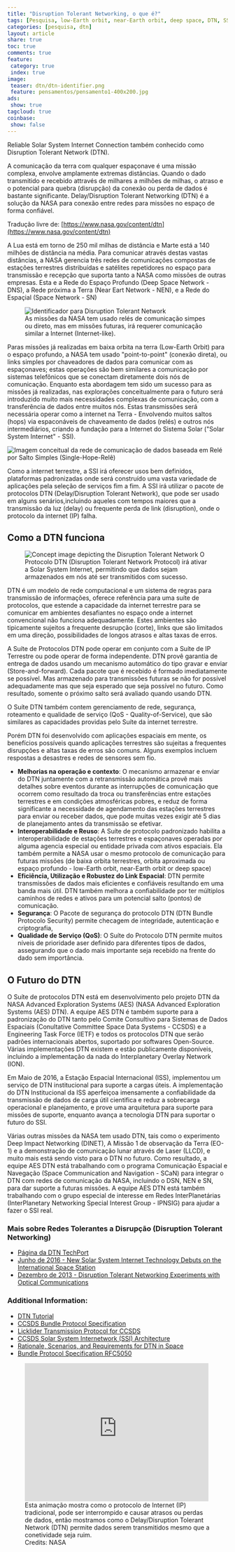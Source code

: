 ```yaml
---
title: "Disruption Tolerant Networking, o que é?" 
tags: [Pesquisa, low-Earth orbit, near-Earth orbit, deep space, DTN, SSI, Solar System Internet, Space Internet, ISS, International Spacial Station, Baixa orbita, orbita próxima, espaço profundo, Internet do Sistema Solar, Estação Espacial Internacional, Ground Station, Estações Terrestres, Daly/Disruption Tolerant  Network, Rede tolerante a disrupção e atrasos, Disrupção, Atrasos, Reliable Solar System Internet Connection, Reliable Solar System Internet, NASA Advanced Exploration Systems, AES, Consultative Committee for Space Data Systems, CCSDS, Internet Engineering Task Force, IETF, Interplanetary Overlay Network, ION]
categories: [pesquisa, dtn]
layout: article
share: true
toc: true
comments: true
feature:
 category: true
 index: true
image:
 teaser: dtn/dtn-identifier.png
 feature: pensamentos/pensamento1-400x200.jpg
ads: 
 show: true
tagcloud: true
coinbase:
 show: false
---
```

Reliable Solar System Internet Connection também conhecido como Disruption Tolerant Network (DTN).

A comunicação da terra com qualquer espaçonave é uma missão complexa, envolve amplamente extremas distâncias. Quando o dado transmitido e recebido attravés de milhares a milhões de milhas, o atraso e o potencial para quebra (disrupção) da conexão ou perda de dados é bastante significante. Delay/Disruption Tolerant Networking (DTN) é a solução da NASA para conexão entre redes para missões no espaço de forma confiável.

<!--more-->

Tradução livre de: [https://www.nasa.gov/content/dtn](https://www.nasa.gov/content/dtn)

A Lua está em torno de 250 mil milhas de distância e Marte está a 140 milhões de distância na média. Para comunicar através destas vastas distâncias, a NASA gerencia três redes de comunicações compostas de estações terrestres distribuídas e satélites repetidores no espaço para transmissão e recepção que suporta tanto a NASA como missões de outras empresas. Esta e a Rede do Espaço Profundo (Deep Space Network - DNS), a Rede próxima a Terra (Near Eart Network - NEN), e a Rede do Espaçial (Space Network - SN)

<figure>
<img alt="Identificador para Disruption Tolerant Network" src="/images/dtn/dtn-identifier.png"/>
<figcaption>
As missões da NASA tem usado relés de comunicação simpes ou direto, mas em missões futuras, irá requerer comunicação similar a Internet (Internet-like).
</figcaption>
</figure>

Paras missões já realizadas em baixa orbita na terra (Low-Earth Orbit) para o espaço profundo, a NASA tem usado "point-to-point" (conexão direta), ou links simples por chaveadores de dados para comunicar com as espaçonaves; estas operações são bem similares a comunicação por sistemas telefônicos que se conectam diretamente dois nós de comunicação. Enquanto esta abordagem tem sido um sucesso para as missões já realizadas, nas explorações conceitualmente para o futuro será introduzido muito mais necessidades complexas de comunicação, com a transferência de dados entre muitos nós. Estas transmissões será necessária operar como a internet na Terra - Envolvendo muitos saltos (hops) via espaconáveis de chaveamento de dados (relés) e outros nós intermediários, criando a fundação para a Internet do Sistema Solar ("Solar System Internet" - SSI).

![Imagem conceitual da rede de comunicação de dados baseada em Relé por Salto Simples (Single-Hope-Relê)](/images/dtn/dtn-single-hop.png)

Como a internet terrestre, a SSI irá oferecer usos bem definidos, plataformas padronizadas onde será construído uma vasta variedade de aplicações pela seleção de serviços fim a fim. A SSI irá utilizar o pacote de protocolos DTN (Delay/Disruption Tolerant Network), que pode ser usado em alguns senários,incluindo aqueles com tempos maiores que a transmissão da luz (delay) ou frequente perda de link (disruption), onde o protocolo da internet (IP) falha.

## Como a DTN funciona
 
<figure>
<img alt="Concept image depicting the Disruption Tolerant Network" src="/images/dtn/dtn-ssi.png" />
<figcapion>
O Protocolo DTN (Disruption Tolerant Network Protocol) irá ativar a Solar System Internet, permitindo que dados sejam armazenados em nós até ser transmitidos com sucesso.
</figcapion>
</figure>

DTN é um modelo de rede computacional e um sistema de regras para transmissão de informações, oferece referência para uma suíte de protocolos, que estende a  capacidade da internet terrestre para se comunicar em ambientes desafiantes no espaço onde a internet convencional não funciona adequadamente. Estes ambientes são tipicamente sujeitos a frequente desrupção (corte), links que são limitados em uma direção, possibilidades de longos atrasos e altas taxas de erros.

A Suíte de Protocolos DTN pode operar em conjunto com a Suíte de IP Terrestre ou pode operar de forma independente. DTN provê garantia de entrega de dados usando um mecanismo automático do tipo gravar e enviar (Store-and-forward). Cada pacote que é recebido é formado imediatamente se possível. Mas armazenado para transmissões futuras se não for possível adequadamente mas que seja esperado que seja possível no futuro. Como resultado, somente o próximo salto será avaliado quando usando DTN.

O Suíte DTN também contem gerenciamento de rede, segurança, roteamento e qualidade de serviço (QoS - Quality-of-Service), que são similares as capacidades providas pelo Suíte da internet terrestre.

Porém DTN foi desenvolvido com aplicações espaciais em mente, os benefícios possíveis quando aplicações terrestres são sujeitas a frequentes disrupções e altas taxas de erros são comuns. Alguns exemplos incluem respostas a desastres e redes de sensores sem fio.

* **Melhorias na operação e contexto**: O mecanismo armazenar e enviar do DTN juntamente com a retransmissão automática provê mais detalhes sobre eventos durante as interrupções de comunicação que ocorrem como resultado da troca ou transferências entre estações terrestres e em condições atmosféricas pobres, e reduz de forma significante a necessidade de agendamento das estações terrestres para enviar ou receber dados, que pode muitas vezes exigir até 5 dias de planejamento antes da transmissão se efetivar.
* **Interoperabilidade e Reuso**: A Suíte de protocolo padronizado habilita a interoperabilidade de estações terrestres e espaçonaves operadas por alguma agencia especial ou entidade privada com ativos espaciais. Ela também permite a NASA usar o mesmo protocolo de comunicação para futuras missões (de baixa orbita terrestres, orbita aproximada ou espaço profundo - low-Earth orbit, near-Earth orbit or deep space)
* **Eficiência, Utilização e Robustez do Link Espacial**: DTN permite transmissões de dados mais eficientes e confiáveis resultando em uma banda mais útil. DTN também melhora a confiabilidade por ter múltiplos caminhos de redes e ativos para um potencial salto (pontos) de comunicação.
* **Segurança**:  O Pacote de segurança do protocolo DTN (DTN Bundle Protocolo Security) permite checagem de integridade, autenticação e criptografia, 
* **Qualidade de Serviço (QoS)**: O Suíte do Protocolo DTN permite muitos níveis de prioridade aser definido para diferentes tipos de dados, assegurando que o dado mais importante seja recebido na frente do dado sem importância.

## O Futuro do DTN
O Suíte de protocolos DTN está em desenvolvimento pelo projeto DTN da NASA Advanced Exploration Systems (AES) (NASA Advanced Exploration Systems (AES) DTN). A equipe AES DTN é também suporte para a padronização do DTN tanto pelo Comite Consultivo para Sistemas de Dados Espaciais (Conultative Committee Space Data Systems - CCSDS) e a Engineering Task Force (IETF) e todos os protocolos DTN que serão padrões internacionais abertos, suportado por softwares Open-Source. Várias implementações DTN existem e estão publicamente disponíveis, incluindo a implementação da nada do Interplanetary Overlay Network (ION).

Em Maio de 2016, a Estação Espacial Internacional (ISS), implementou um serviço de DTN institucional para suporte a cargas úteis. A implementação do DTN Institucional da ISS aperfeiçoa imensamente a confiabilidade da transmissão de dados de carga útil cientifica e reduz a sobrecarga operacional e planejamento, e prove uma arquitetura para suporte para missões de suporte, enquanto avança a tecnologia DTN para suportar o futuro do SSI.

Várias outras missões da NASA tem usado DTN, tais como o experimento Deep Impact Networking (DINET), A Missão 1 de observação da Terra (EO-1) e a demonstração de comunicação lunar através de Laser (LLCD), e muito mais está sendo visto para o DTN no futuro. Como resultado, a equipe AES DTN está trabalhando  com o programa  Comunicação Espacial e Navegação (Space Communication and Navigation - SCaN) para integrar o DTN com redes de comunicação da NASA, incluindo o DSN, NEN e SN, para dar suporte a futuras missões. A equipe AES DTN está também trabalhando com o grupo especial de interesse em Redes InterPlanetárias (InterPlanetary Networking Special Interest Group - IPNSIG) para ajudar a fazer o SSI real.


### Mais sobre Redes Tolerantes a Disrupção (Disruption Tolerant Networking)

* [Página da DTN TechPort](https://techport.nasa.gov/view/11772)
* [Junho de 2016 - New Solar System Internet Technology Debuts on the International Space Station](https://www.nasa.gov/feature/new-solar-system-internet-technology-debuts-on-the-international-space-station)
* [Dezembro de 2013 - Disruption Tolerant Networking Experiments with Optical Communications](https://www.nasa.gov/directorates/heo/scan/news_DTN_Experiments_with_Optical_Communications.html)

### Additional Information:

* [DTN Tutorial](http://ipnsig.org/wp-content/uploads/2015/09/DTN_Tutorial_v3.2.pdf)
* [CCSDS Bundle Protocol Specification](http://public.ccsds.org/publications/archive/734x2b1.pdf)
* [Licklider Transmission Protocol for CCSDS](http://public.ccsds.org/publications/archive/734x1b1.pdf)
* [CCSDS Solar System Internetwork (SSI) Architecture](http://public.ccsds.org/publications/archive/730x1g1.pdf)
* [Rationale, Scenarios, and Requirements for DTN in Space](http://public.ccsds.org/publications/archive/734x0g1e1.pdf)
* [Bundle Protocol Specification RFC5050](https://tools.ietf.org/html/rfc5050)

<figure>
<iframe width="420" height="315" src="https://www.youtube.com/embed/0gCMIiJdYPQ" frameborder="0" allowfullscreen></iframe>
<figcaption>Esta animação mostra como o protocolo de Internet (IP) tradicional, pode ser interrompido e causar atrasos ou perdas de dados, então mostramos como o Delay/Disruption Tolerant Network (DTN) permite dados serem transmitidos mesmo que a conetividade seja ruim.
<br/>Credits: NASA
</figcaption>
<figure>